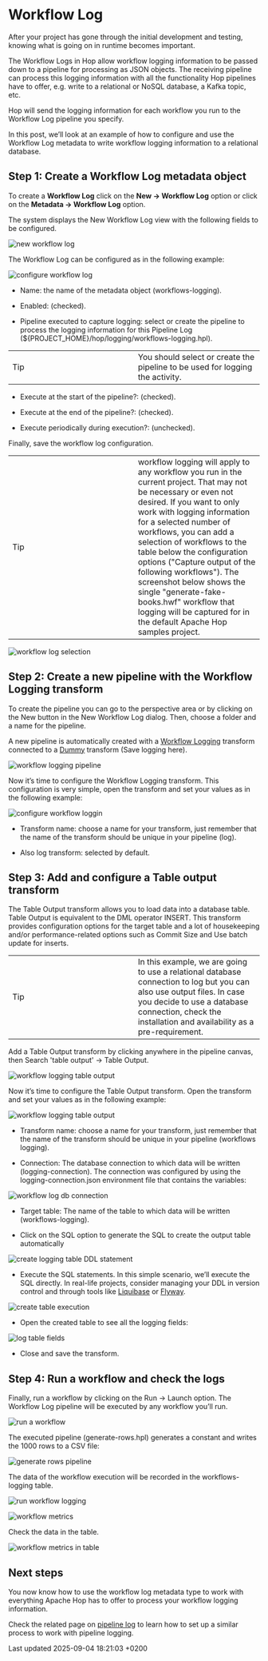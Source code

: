 <div id="header">

# Workflow Log

</div>

<div id="content">

<div id="preamble">

<div class="sectionbody">

<div class="paragraph">

After your project has gone through the initial development and testing, knowing what is going on in runtime becomes important.

</div>

<div class="paragraph">

The Workflow Logs in Hop allow workflow logging information to be passed down to a pipeline for processing as JSON objects. The receiving pipeline can process this logging information with all the functionality Hop pipelines have to offer, e.g. write to a relational or NoSQL database, a Kafka topic, etc.

</div>

<div class="paragraph">

Hop will send the logging information for each workflow you run to the Workflow Log pipeline you specify.

</div>

<div class="paragraph">

In this post, we’ll look at an example of how to configure and use the Workflow Log metadata to write workflow logging information to a relational database.

</div>

</div>

</div>

<div class="sect1">

## Step 1: Create a Workflow Log metadata object

<div class="sectionbody">

<div class="paragraph">

To create a **Workflow Log** click on the **New → Workflow Log** option or click on the **Metadata → Workflow Log** option.

</div>

<div class="paragraph">

The system displays the New Workflow Log view with the following fields to be configured.

</div>

<div class="paragraph">

<span class="image">![new workflow log](/images/how-to-guides/logging-workflow-log/workflow-logging-new.jpg)</span>

</div>

<div class="paragraph">

The Workflow Log can be configured as in the following example:

</div>

<div class="paragraph">

<span class="image">![configure workflow log](/images/how-to-guides/logging-workflow-log/workflow-logging-config.jpg)</span>

</div>

<div class="ulist">

  - Name: the name of the metadata object (workflows-logging).

  - Enabled: (checked).

  - Pipeline executed to capture logging: select or create the pipeline to process the logging information for this Pipeline Log (${PROJECT\_HOME}/hop/logging/workflows-logging.hpl).

</div>

<div class="admonitionblock tip">

<table>
<colgroup>
<col style="width: 50%" />
<col style="width: 50%" />
</colgroup>
<tbody>
<tr class="odd">
<td><div class="title">
Tip
</div></td>
<td>You should select or create the pipeline to be used for logging the activity.</td>
</tr>
</tbody>
</table>

</div>

<div class="ulist">

  - Execute at the start of the pipeline?: (checked).

  - Execute at the end of the pipeline?: (checked).

  - Execute periodically during execution?: (unchecked).

</div>

<div class="paragraph">

Finally, save the workflow log configuration.

</div>

<div class="admonitionblock tip">

<table>
<colgroup>
<col style="width: 50%" />
<col style="width: 50%" />
</colgroup>
<tbody>
<tr class="odd">
<td><div class="title">
Tip
</div></td>
<td>workflow logging will apply to any workflow you run in the current project. That may not be necessary or even not desired. If you want to only work with logging information for a selected number of workflows, you can add a selection of workflows to the table below the configuration options (&quot;Capture output of the following workflows&quot;). The screenshot below shows the single &quot;generate-fake-books.hwf&quot; workflow that logging will be captured for in the default Apache Hop samples project.</td>
</tr>
</tbody>
</table>

</div>

<div class="paragraph">

<span class="image">![workflow log selection](/images/how-to-guides/logging-workflow-log/workflow-log-selection.png)</span>

</div>

</div>

</div>

<div class="sect1">

## Step 2: Create a new pipeline with the Workflow Logging transform

<div class="sectionbody">

<div class="paragraph">

To create the pipeline you can go to the perspective area or by clicking on the New button in the New Workflow Log dialog. Then, choose a folder and a name for the pipeline.

</div>

<div class="paragraph">

A new pipeline is automatically created with a [Workflow Logging](pipeline/transforms/workflow-logging.VkIdFa4pXv) transform connected to a [Dummy](pipeline/transforms/dummy.VkIdFa4pXv) transform (Save logging here).

</div>

<div class="paragraph">

<span class="image">![workflow logging pipeline](/images/how-to-guides/logging-workflow-log/workflow-logging.jpg)</span>

</div>

<div class="paragraph">

Now it’s time to configure the Workflow Logging transform. This configuration is very simple, open the transform and set your values as in the following example:

</div>

<div class="paragraph">

<span class="image">![configure workflow loggin](/images/how-to-guides/logging-workflow-log/config-workflow-logging.jpg)</span>

</div>

<div class="ulist">

  - Transform name: choose a name for your transform, just remember that the name of the transform should be unique in your pipeline (log).

  - Also log transform: selected by default.

</div>

</div>

</div>

<div class="sect1">

## Step 3: Add and configure a Table output transform

<div class="sectionbody">

<div class="paragraph">

The Table Output transform allows you to load data into a database table. Table Output is equivalent to the DML operator INSERT. This transform provides configuration options for the target table and a lot of housekeeping and/or performance-related options such as Commit Size and Use batch update for inserts.

</div>

<div class="admonitionblock tip">

<table>
<colgroup>
<col style="width: 50%" />
<col style="width: 50%" />
</colgroup>
<tbody>
<tr class="odd">
<td><div class="title">
Tip
</div></td>
<td>In this example, we are going to use a relational database connection to log but you can also use output files. In case you decide to use a database connection, check the installation and availability as a pre-requirement.</td>
</tr>
</tbody>
</table>

</div>

<div class="paragraph">

Add a Table Output transform by clicking anywhere in the pipeline canvas, then Search 'table output' → Table Output.

</div>

<div class="paragraph">

<span class="image">![workflow logging table output](/images/how-to-guides/logging-workflow-log/workflow-logging-pipeline.jpg)</span>

</div>

<div class="paragraph">

Now it’s time to configure the Table Output transform. Open the transform and set your values as in the following example:

</div>

<div class="paragraph">

<span class="image">![workflow logging table output](/images/how-to-guides/logging-workflow-log/workflow-logging-table-output.png)</span>

</div>

<div class="ulist">

  - Transform name: choose a name for your transform, just remember that the name of the transform should be unique in your pipeline (workflows logging).

  - Connection: The database connection to which data will be written (logging-connection). The connection was configured by using the logging-connection.json environment file that contains the variables:

</div>

<div class="paragraph">

<span class="image">![workflow log db connection](/images/how-to-guides/logging-workflow-log/workflow-logging-connection.png)</span>

</div>

<div class="ulist">

  - Target table: The name of the table to which data will be written (workflows-logging).

  - Click on the SQL option to generate the SQL to create the output table automatically

</div>

<div class="paragraph">

<span class="image">![create logging table DDL statement](/images/how-to-guides/logging-workflow-log/workflow-logging-sql.jpg)</span>

</div>

<div class="ulist">

  - Execute the SQL statements. In this simple scenario, we’ll execute the SQL directly. In real-life projects, consider managing your DDL in version control and through tools like [Liquibase](https://www.liquibase.org/) or [Flyway](https://flywaydb.org/).

</div>

<div class="paragraph">

<span class="image">![create table execution](/images/how-to-guides/logging-workflow-log/workflow-logging-execute-sql.jpg)</span>

</div>

<div class="ulist">

  - Open the created table to see all the logging fields:

</div>

<div class="paragraph">

<span class="image">![log table fields](/images/how-to-guides/logging-workflow-log/workflow-logging-table.jpg)</span>

</div>

<div class="ulist">

  - Close and save the transform.

</div>

</div>

</div>

<div class="sect1">

## Step 4: Run a workflow and check the logs

<div class="sectionbody">

<div class="paragraph">

Finally, run a workflow by clicking on the Run → Launch option. The Workflow Log pipeline will be executed by any workflow you’ll run.

</div>

<div class="paragraph">

<span class="image">![run a workflow](/images/how-to-guides/logging-workflow-log/run-workflow.png)</span>

</div>

<div class="paragraph">

The executed pipeline (generate-rows.hpl) generates a constant and writes the 1000 rows to a CSV file:

</div>

<div class="paragraph">

<span class="image">![generate rows pipeline](/images/how-to-guides/logging-workflow-log/pipeline-generate-rows.jpg)</span>

</div>

<div class="paragraph">

The data of the workflow execution will be recorded in the workflows-logging table.

</div>

<div class="paragraph">

<span class="image">![run workflow logging](/images/how-to-guides/logging-workflow-log/run-workflow-logging.jpg)</span>

</div>

<div class="paragraph">

<span class="image">![workflow metrics](/images/how-to-guides/logging-workflow-log/run-workflow-metrics.jpg)</span>

</div>

<div class="paragraph">

Check the data in the table.

</div>

<div class="paragraph">

<span class="image">![workflow metrics in table](/images/how-to-guides/logging-workflow-log/workflow-log-table.jpg)</span>

</div>

</div>

</div>

<div class="sect1">

## Next steps

<div class="sectionbody">

<div class="paragraph">

You now know how to use the workflow log metadata type to work with everything Apache Hop has to offer to process your workflow logging information.

</div>

<div class="paragraph">

Check the related page on [pipeline log](how-to-guides/logging-pipeline-log.VkIdFa4pXv) to learn how to set up a similar process to work with pipeline logging.

</div>

</div>

</div>

</div>

<div id="footer">

<div id="footer-text">

Last updated 2025-09-04 18:21:03 +0200

</div>

</div>
